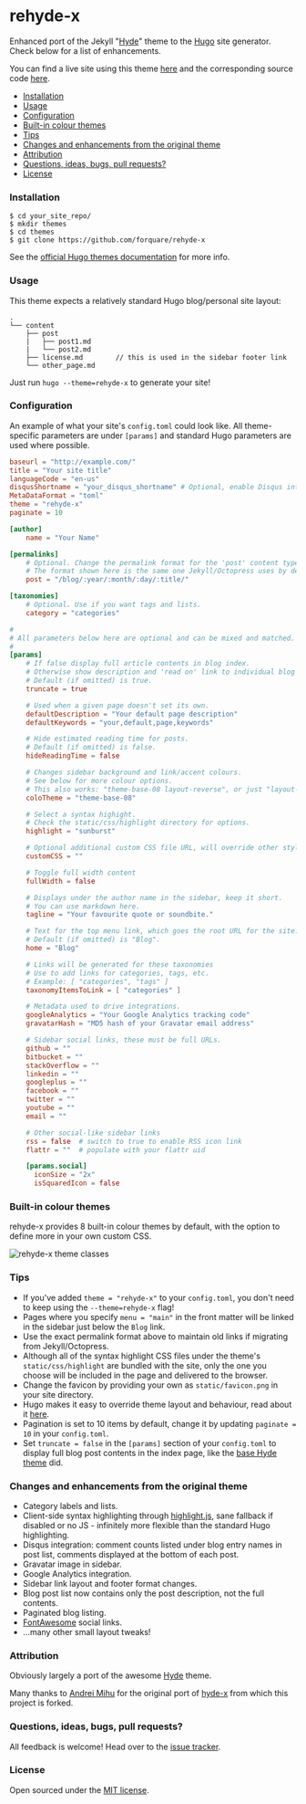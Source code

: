 rehyde-x
======

Enhanced port of the Jekyll "[Hyde](https://github.com/poole/hyde)" theme to the [Hugo](http://gohugo.io) site generator. Check below for a list of enhancements.

You can find a live site using this theme [here](http://hashbang0.com) and the corresponding source code [here](https://github.com/forquare/hashbang0.com).

* [Installation](#installation)
* [Usage](#usage)
* [Configuration](#configuration)
* [Built-in colour themes](#built-in-colour-themes)
* [Tips](#tips)
* [Changes and enhancements from the original theme](#changes-and-enhancements-from-the-original-theme)
* [Attribution](#attribution)
* [Questions, ideas, bugs, pull requests?](#questions-ideas-bugs-pull-requests)
* [License](#license)

### Installation

```
$ cd your_site_repo/
$ mkdir themes
$ cd themes
$ git clone https://github.com/forquare/rehyde-x
```

See the [official Hugo themes documentation](http://gohugo.io/themes/installing) for more info.

### Usage

This theme expects a relatively standard Hugo blog/personal site layout:
```
.
└── content
    ├── post
    |   ├── post1.md
    |   └── post2.md
    ├── license.md        // this is used in the sidebar footer link
    └── other_page.md
```

Just run `hugo --theme=rehyde-x` to generate your site!

### Configuration

An example of what your site's `config.toml` could look like. All theme-specific parameters are under `[params]` and standard Hugo parameters are used where possible.

``` toml
baseurl = "http://example.com/"
title = "Your site title"
languageCode = "en-us"
disqusShortname = "your_disqus_shortname" # Optional, enable Disqus integration
MetaDataFormat = "toml"
theme = "rehyde-x"
paginate = 10

[author]
    name = "Your Name"

[permalinks]
    # Optional. Change the permalink format for the 'post' content type.
    # The format shown here is the same one Jekyll/Octopress uses by default.
    post = "/blog/:year/:month/:day/:title/"

[taxonomies]
    # Optional. Use if you want tags and lists.
    category = "categories"

#
# All parameters below here are optional and can be mixed and matched.
#
[params]
    # If false display full article contents in blog index.
    # Otherwise show description and 'read on' link to individual blog post page.
    # Default (if omitted) is true.
    truncate = true

    # Used when a given page doesn't set its own.
    defaultDescription = "Your default page description"
    defaultKeywords = "your,default,page,keywords"

    # Hide estimated reading time for posts.
    # Default (if omitted) is false.
    hideReadingTime = false

    # Changes sidebar background and link/accent colours.
    # See below for more colour options.
    # This also works: "theme-base-08 layout-reverse", or just "layout-reverse".
    coloTheme = "theme-base-08"

    # Select a syntax highight.
    # Check the static/css/highlight directory for options.
    highlight = "sunburst"

    # Optional additional custom CSS file URL, will override other styles.
    customCSS = ""

    # Toggle full width content
    fullWidth = false

    # Displays under the author name in the sidebar, keep it short.
    # You can use markdown here.
    tagline = "Your favourite quote or soundbite."

    # Text for the top menu link, which goes the root URL for the site.
    # Default (if omitted) is "Blog".
    home = "Blog"

    # Links will be generated for these taxonomies
    # Use to add links for categories, tags, etc.
    # Example: [ "categories", "tags" ]
    taxonomyItemsToLink = [ "categories" ]

    # Metadata used to drive integrations.
    googleAnalytics = "Your Google Analytics tracking code"
    gravatarHash = "MD5 hash of your Gravatar email address"

    # Sidebar social links, these must be full URLs.
    github = ""
    bitbucket = ""
    stackOverflow = ""
    linkedin = ""
    googleplus = ""
    facebook = ""
    twitter = ""
    youtube = ""
    email = ""

    # Other social-like sidebar links
    rss = false  # switch to true to enable RSS icon link
    flattr = ""  # populate with your flattr uid

    [params.social]
      iconSize = "2x"
      isSquaredIcon = false
```

### Built-in colour themes

rehyde-x provides 8 built-in colour themes by default, with the option to define more in your own custom CSS.

![rehyde-x theme classes](https://github.com/forquare/rehyde-x/blob/master/images/theme-colours.png)

### Tips

* If you've added `theme = "rehyde-x"` to your `config.toml`, you don't need to keep using the `--theme=rehyde-x` flag!
* Pages where you specify `menu = "main"` in the front matter will be linked in the sidebar just below the `Blog` link.
* Use the exact permalink format above to maintain old links if migrating from Jekyll/Octopress.
* Although all of the syntax highlight CSS files under the theme's `static/css/highlight` are bundled with the site, only the one you choose will be included in the page and delivered to the browser.
* Change the favicon by providing your own as `static/favicon.png` in your site directory.
* Hugo makes it easy to override theme layout and behaviour, read about it [here](http://gohugo.io/themes/customizing).
* Pagination is set to 10 items by default, change it by updating `paginate = 10` in your `config.toml`.
* Set `truncate = false` in the `[params]` section of your `config.toml` to display full blog post contents in the index page, like the [base Hyde theme](https://github.com/poole/hyde) did.

### Changes and enhancements from the original theme

* Category labels and lists.
* Client-side syntax highlighting through [highlight.js](https://highlightjs.org/), sane fallback if disabled or no JS - infinitely more flexible than the standard Hugo highlighting.
* Disqus integration: comment counts listed under blog entry names in post list, comments displayed at the bottom of each post.
* Gravatar image in sidebar.
* Google Analytics integration.
* Sidebar link layout and footer format changes.
* Blog post list now contains only the post description, not the full contents.
* Paginated blog listing.
* [FontAwesome](http://fortawesome.github.io/Font-Awesome) social links.
* ...many other small layout tweaks!

### Attribution

Obviously largely a port of the awesome [Hyde](https://github.com/poole/hyde) theme.

Many thanks to [Andrei Mihu](https://github.com/zyro) for the original port of [hyde-x](https://github.com/zyro/hyde-x) from which this project is forked.

### Questions, ideas, bugs, pull requests?

All feedback is welcome! Head over to the [issue tracker](https://github.com/forquare/rehyde-x/issues).

### License

Open sourced under the [MIT license](https://github.com/forquare/rehyde-x/blob/master/LICENSE).
